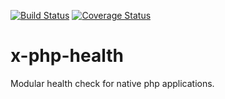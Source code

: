 [![Build Status](https://travis-ci.org/ackly/x-php-health.svg?branch=master)](https://travis-ci.org/ackly/x-php-health)
[![Coverage Status](https://coveralls.io/repos/github/ackly/x-php-health/badge.svg?branch=master)](https://coveralls.io/github/ackly/x-php-health?branch=master)

# x-php-health

Modular health check for native php applications.
